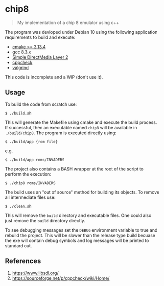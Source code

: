 # chip8

> My implementation of a chip 8 emulator using c++

The program was devloped under Debian 10 using the following application requirements to build and execute:

- [cmake >= 3.13.4](https://cmake.org/)
- gcc 8.3.x
- [Simple DirectMedia Layer 2](https://www.libsdl.org/)
- [cppcheck](https://sourceforge.net/p/cppcheck/wiki/Home/)
- [valgrind](https://valgrind.org/)

This code is incomplete and a WIP (don't use it).

## Usage

To build the code from scratch use:

```
$ ./build.sh
```

This will generate the Makefile using cmake and execute the build process.  If successful, then an executable named `chip8` will be available in `./build/chip8`.  The program is executed directly using:

```
$ ./build/app {rom file}
```

e.g.

```
$ ./build/app roms/INVADERS
```

The project also contains a BASH wrapper at the root of the script to perform the execution:

```
$ ./chip8 roms/INVADERS
```

The build uses an "out of source" method for building its objects.  To remove all intermediate files use:

```
$ ./clean.sh
```

This will remove the `build` directory and executable files.  One could also just remove the `build` directory directly.

To see debugging messages set the `DEBUG` environment variable to true and rebuild the project.  This will be slower than the release type build becuase the exe will contain debug symbols and log messages will be printed to standard out.


## References

1. https://www.libsdl.org/
2. https://sourceforge.net/p/cppcheck/wiki/Home/
